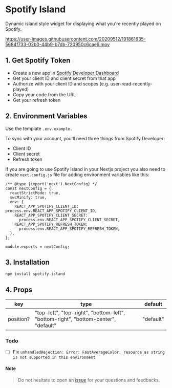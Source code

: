 # Spotify Island

Dynamic island style widget for displaying what you're recently played on Spotify.

https://user-images.githubusercontent.com/20209512/191861635-5684f733-02b0-44b9-b7db-720950c6cae6.mov

## 1. Get Spotify Token

- Create a new app in [Spotify Developer Dashboard](https://developer.spotify.com/dashboard/)
- Get your client ID and client secret from that app
- Authorize with your client ID and scopes (e.g. user-read-recently-played)
- Copy your code from the URL
- Get your refresh token

## 2. Environment Variables

Use the template `.env.example.`

To sync with your account, you'll need three things from Spotify Developer:

- Client ID
- Client secret
- Refresh token

If you are going to use Spotify Island in your Nextjs project you also need to create `next.config.js` file for adding environment variables like this:

```
/** @type {import('next').NextConfig} */
const nextConfig = {
  reactStrictMode: true,
  swcMinify: true,
  env: {
    REACT_APP_SPOTIFY_CLIENT_ID: process.env.REACT_APP_SPOTIFY_CLIENT_ID,
    REACT_APP_SPOTIFY_CLIENT_SECRET:
      process.env.REACT_APP_SPOTIFY_CLIENT_SECRET,
    REACT_APP_SPOTIFY_REFRESH_TOKEN:
      process.env.REACT_APP_SPOTIFY_REFRESH_TOKEN,
  },
};

module.exports = nextConfig;
```

## 3. Installation

`npm install spotify-island`

## 4. Props

| key       | type                                                                               | default   |
|-----------|------------------------------------------------------------------------------------|-----------|
| position? | "top-left", "top-right", "bottom-left", "bottom-right", "bottom-center", "default" | "default" |

### Todo
- [ ] Fix `unhandledRejection: Error: FastAverageColor: resource as string is not supported in this environment`

#### Note
> Do not hesitate to open an <a href="https://github.com/nurcinozer/dynamic-island-spotify-widget/issues" target="_blank">issue</a> for your questions and feedbacks.
